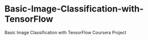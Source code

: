# Basic-Image-Classification-with-TensorFlow
Basic Image Classification with TensorFlow Coursera Project
